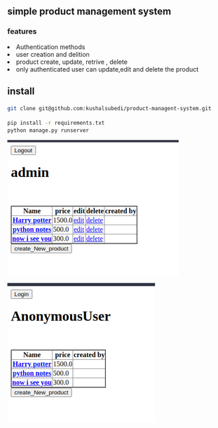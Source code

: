 ## simple product management system 

### features 
<li> Authentication methods 
<li> user creation and delition
<li> product create, update, retrive , delete 
<li> only authenticated user can update,edit and delete the product 

## install 
``` bash 
git clone git@github.com:kushalsubedi/product-managent-system.git

pip install -r requirements.txt 
python manage.py runserver 

```
![logged in image](./scsots/Screenshot%20from%202022-12-03%2018-02-02.png)

![logout image](./scsots/Screenshot%20from%202022-12-03%2018-02-30.png)

